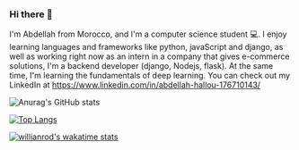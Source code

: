 ### Hi there 👋

I'm Abdellah from Morocco, and I'm a computer science student 💻. I enjoy learning languages and frameworks like python, javaScript and django, as well as working right now as an intern in a company that gives e-commerce solutions, I'm a backend developer (django, Nodejs, flask). At the same time, I'm learning the fundamentals of deep learning. You can check out my LinkedIn at https://www.linkedin.com/in/abdellah-hallou-176710143/

![Anurag's GitHub stats](https://github-readme-stats.vercel.app/api?username=ABDELLAH-Hallou&show_icons=true&theme=algolia&count_private=true&include_all_commits=true)

[![Top Langs](https://github-readme-stats.vercel.app/api/top-langs/?username=anuraghazra&langs_count=8&layout=compact)](https://github.com/anuraghazra/github-readme-stats)

[![willianrod's wakatime stats](https://github-readme-stats.vercel.app/api/wakatime?username=ABDELLAH-Hallou)](https://github.com/anuraghazra/github-readme-stats)
